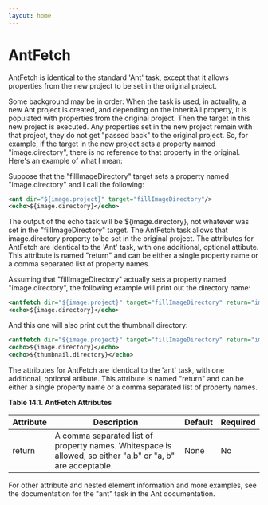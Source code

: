 ```yaml
---
layout: home
---
```

# AntFetch

AntFetch is identical to the standard 'Ant' task, except that it allows properties from the new project to be set in the original project.

Some background may be in order: When the <ant> task is used, in actuality, a new Ant project is created, and depending on the inheritAll property, it is populated with properties from the original project. Then the target in this new project is executed. Any properties set in the new project remain with that project, they do not get "passed back" to the original project. So, for example, if the target in the new project sets a property named "image.directory", there is no reference to that property in the original. Here's an example of what I mean:

Suppose that the "fillImageDirectory" target sets a property named "image.directory" and I call the following:

```xml
<ant dir="${image.project}" target="fillImageDirectory"/>
<echo>${image.directory}</echo>
````

The output of the echo task will be ${image.directory}, not whatever was set in the "fillImageDirectory" target.
The AntFetch task allows that image.directory property to be set in the original project. The attributes for AntFetch are identical to the 'Ant' task, with one additional, optional attibute. This attribute is named "return" and can be either a single property name or a comma separated list of property names.

Assuming that "fillImageDirectory" actually sets a property named "image.directory", the following example will print out the directory name:

```xml
<antfetch dir="${image.project}" target="fillImageDirectory" return="image.directory"/>
<echo>${image.directory}</echo>
````

And this one will also print out the thumbnail directory:

```xml
<antfetch dir="${image.project}" target="fillImageDirectory" return="image.directory, thumbnail.directory"/>
<echo>${image.directory}</echo>
<echo>${thumbnail.directory}</echo>
```

The attributes for AntFetch are identical to the 'ant' task, with one additional, optional attibute. This attribute is named "return" and can be either a single property name or a comma separated list of property names.

<span id="N10B35"></span>
**Table 14.1. AntFetch Attributes**

| Attribute | Description                                                                                                | Default | Required |
|-----------|------------------------------------------------------------------------------------------------------------|---------|----------|
| return    | A comma separated list of property names. Whitespace is allowed, so either "a,b" or "a, b" are acceptable. | None    | No       |

For other attribute and nested element information and more examples, see the documentation for the "ant" task in the Ant documentation.

